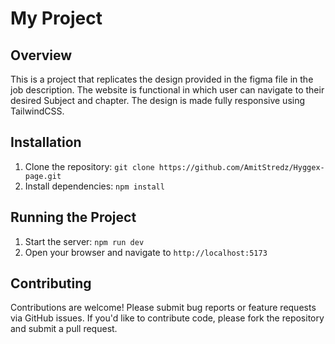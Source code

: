 # My Project

## Overview
This is a project that replicates the design provided in the figma file in the job description.
The website is functional in which user can navigate to their desired Subject and chapter.
The design is made fully responsive using TailwindCSS.

## Installation
1. Clone the repository: `git clone https://github.com/AmitStredz/Hyggex-page.git`
2. Install dependencies: `npm install`

## Running the Project
1. Start the server: `npm run dev`
2. Open your browser and navigate to `http://localhost:5173`

## Contributing
Contributions are welcome! Please submit bug reports or feature requests via GitHub issues. If you'd like to contribute code, please fork the repository and submit a pull request.
